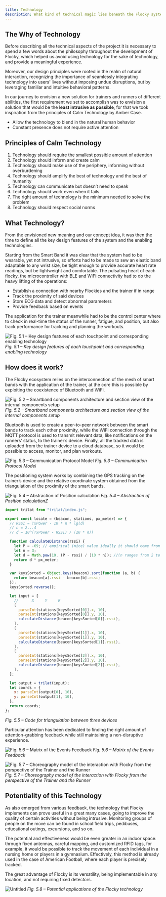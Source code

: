 ```yaml
---
title: Technology
description: What kind of technical magic lies beneath the Flocky system?
---
```


## The Why of Technology

Before describing all the technical aspects of the project it is necessary to spend a few words about the philosophy throughout the development of Flocky, which helped us avoid using technology for the sake of technology, and provide a meaningful experience.

Moreover, our design principles were rooted in the realm of natural interaction, recognizing the importance of seamlessly integrating technology into users' lives without imposing undue disruptions, but by leveraging familiar and intuitive behavioral patterns.

In our journey to envision a new solution for trainers and runners of different abilities, the first requirement we set to accomplish was to envision a solution that would be the l**east intrusive as possible**, for that we took inspiration from the principles of Calm Technology by Amber Case.

- Allow the technology to blend in the natural human behavior
- Constant presence does not require active attention

## Principles of Calm Technology

1. Technology should require the smallest possible amount of attention
2. Technology should inform and create calm
3. Technology should make use of the periphery, informing without overburdening
4. Technology should amplify the best of technology and the best of humanity
5. Technology can communicate but doesn’t need to speak
6. Technology should work even when it fails
7. The right amount of technology is the minimum needed to solve the problem
8. Technology should respect social norms

## What Technology?

From the envisioned new meaning and our concept idea, it was then the time to define all the key design features of the system and the enabling technologies.

Starting from the Smart Band it was clear that the system had to be wearable, yet not intrusive, so efforts had to be made to sew an elastic band adaptable to any wrist size, be tight enough to provide accurate heart rate readings, but be lightweight and comfortable. The pulsating heart of each flocky, the microcontroller with BLE and WiFi connectivity had to do the heavy lifting of the operations:

- Establish a connection with nearby Flockies and the trainer if in range
- Track the proximity of said devices
- Store ECG data and detect abnormal parameters
- Provide feedback based on events

The application for the trainer meanwhile had to be the control center where to check in real-time the status of the runner, fatigue, and position, but also track performance for tracking and planning the workouts.

![Fig. 5.1 – Key design features of each touchpoint and corresponding enabling technology](../../../assets/img/05_technology/01.png)
_Fig. 5.1 – Key design features of each touchpoint and corresponding enabling technology_

## How does it work?

The Flocky ecosystem relies on the interconnection of the mesh of smart bands with the application of the trainer, at the core this is possible by exploiting the coexistence of Bluetooth and WiFi.

![Fig. 5.2 – Smartband components architecture and section view of the internal components setup](../../../assets/img/05_technology/02.png)
_Fig. 5.2 – Smartband components architecture and section view of the internal components setup_

Bluetooth is used to create a peer-to-peer network between the smart bands to track each other proximity, while the WiFi connection through the MQTT protocol is used to transmit relevant data, like notifications on the runners’ status, to the trainer’s device. Finally, all the tracked data is uploaded from the trainer device to a cloud database, so it would be possible to access, monitor, and plan workouts.

![Fig. 5.3 – Communication Protocol Model](../../../assets/img/05_technology/03.png)
_Fig. 5.3 – Communication Protocol Model_

The positioning system works by combining the GPS tracking on the trainer’s device and the relative coordinate system obtained from the triangulation of the proximity of the smart bands.

![Fig. 5.4 – Abstraction of Position calculation](../../../assets/img/05_technology/04.png)
_Fig. 5.4 – Abstraction of Position calculationZ_

```jsx
import trilat from "trilat/index.js";

export const locate = (beacon, stations, px_meter) => {
  // RSSI = TxPower - 10 * n * lg(d)
  // n = 2...4
  // d = 10^(TxPower - RSSI) / (10 * n))

  function calculateDistance(rssi) {
    let P = -69; // empirical (nice) value ideally it should come from MQTT message
    let n = 3;
    let d = Math.pow(10, (P - rssi) / (10 * n)); //(n ranges from 2 to 4)
    return d * px_meter;
  }

  var keysSorted = Object.keys(beacon).sort(function (a, b) {
    return beacon[a].rssi - beacon[b].rssi;
  });
  keysSorted.reverse();

  let input = [
    //      X     Y     R
    [
      parseInt(stations[keysSorted[0]].x, 10),
      parseInt(stations[keysSorted[0]].y, 10),
      calculateDistance(beacon[keysSorted[0]].rssi),
    ],
    [
      parseInt(stations[keysSorted[1]].x, 10),
      parseInt(stations[keysSorted[1]].y, 10),
      calculateDistance(beacon[keysSorted[1]].rssi),
    ],
    [
      parseInt(stations[keysSorted[2]].x, 10),
      parseInt(stations[keysSorted[2]].y, 10),
      calculateDistance(beacon[keysSorted[2]].rssi),
    ],
  ];

  let output = trilat(input);
  let coords = {
    x: parseInt(output[0], 10),
    y: parseInt(output[1], 10),
  };
  return coords;
};
```

_Fig. 5.5 – Code for triangulation between three devices_

Particular attention has been dedicated to finding the right amount of attention-grabbing feedback while still maintaining a non-disruptive experience.

![Fig. 5.6 – Matrix of the Events Feedback](../../../assets/img/05_technology/05.png)
_Fig. 5.6 – Matrix of the Events Feedback_

![Fig. 5.7 – Choreography model of the interaction with Flocky from the perspective of the Trainer and the Runner](../../../assets/img/05_technology/06.png)
_Fig. 5.7 – Choreography model of the interaction with Flocky from the perspective of the Trainer and the Runner_

## Potentiality of this Technology

As also emerged from various feedback, the technology that Flocky implements can prove useful in a great many cases, going to improve the quality of certain activities without being intrusive.
Monitoring groups of people on the move can be found in school field trips, pedibuses, educational outings, excursions, and so on.

The potential and effectiveness would be even greater in an indoor space: through fixed antennas, careful mapping, and customized RFID tags, for example, it would be possible to track the movement of each individual in a nursing home or players in a gymnasium.
Effectively, this method is already used in the case of American Football, where each player is precisely tracked.

The great advantage of Flocky is its versatility, being implementable in any location, and not requiring fixed detectors.

![Untitled](../../../assets/img/05_technology/07.png)
_Fig. 5.8 – Potential applications of the Flocky technology_
